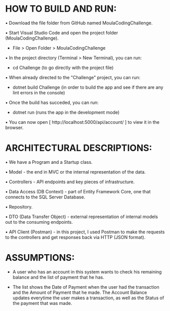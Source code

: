 # HOW TO BUILD AND RUN:

• Download the file folder from GitHub named MoulaCodingChallenge.

• Start Visual Studio Code and open the project folder (MoulaCodingChallenge).

- File > Open Folder > MoulaCodingChallenge

• In the project directory (Terminal > New Terminal), you can run:

- cd Challenge (to go directly with the project file)

• When already directed to the "Challenge" project, you can run:

- dotnet build Challenge (in order to build the app and see if there are any
  lint errors in the console)

• Once the build has succeded, you can run:

- dotnet run (runs the app in the development mode)

• You can now open [ http://localhost:5000/api/account/ ] to view it in the browser.

# ARCHITECTURAL DESCRIPTIONS:

• We have a Program and a Startup class.

• Model - the end in MVC or the internal representation of the data.

• Controllers - API endpoints and key pieces of infrastructure.

• Data Access (DB Context) - part of Entity Framework Core, one that connects to the
SQL Server Database.

• Repository.

• DTO (Data Transfer Object) - external representation of internal models out to the
consuming endpoints.

• API Client (Postman) - in this project, I used Postman to make the requests to the
controllers and get responses back via HTTP (JSON format).

# ASSUMPTIONS:

- A user who has an account in this system wants to check his remaining balance
  and the list of payment that he has.

- The list shows the Date of Payment when the user had the transaction and
  the Amount of Payment that he made. The Account Balance updates everytime the
  user makes a transaction, as well as the Status of the payment that was made.
